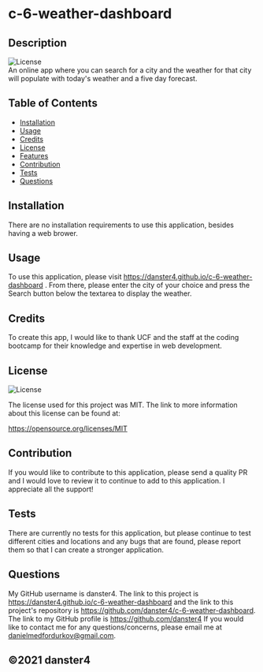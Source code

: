 
  # c-6-weather-dashboard

  ## Description
  ![License](https://img.shields.io/badge/License-MIT.0-lightgrey.svg)  
  An online app where you can search for a city and the weather for that city will populate with today's weather and a five day forecast. 

  ## Table of Contents
  * [Installation](#installation)
  * [Usage](#usage)
  * [Credits](#credits)
  * [License](#license)
  * [Features](#features)
  * [Contribution](#contribution)
  * [Tests](#tests)
  * [Questions](#questions)
  
  ## Installation
  There are no installation requirements to use this application, besides having a web brower. 

  ## Usage
  To use this application, please visit https://danster4.github.io/c-6-weather-dashboard . From there, please enter the city of your choice and press the Search button below the textarea to display the weather.

  ## Credits
  To create this app, I would like to thank UCF and the staff at the coding bootcamp for their knowledge and expertise in web development.
  
  ## License
  ![License](https://img.shields.io/badge/License-MIT.0-lightgrey.svg)

  The license used for this project was MIT. The link to more information about this license can be found at: 
  
  https://opensource.org/licenses/MIT
  
  ## Contribution
  If you would like to contribute to this application, please send a quality PR and I would love to review it to continue to add to this application. I appreciate all the support!

  ## Tests
  There are currently no tests for this application, but please continue to test different cities and locations and any bugs that are found, please report them so that I can create a stronger application.

  ## Questions
  
  My GitHub username is danster4. The link to this project is https://danster4.github.io/c-6-weather-dashboard
  and the link to this project's repository is https://github.com/danster4/c-6-weather-dashboard. The link to my GitHub profile is https://github.com/danster4
  If you would like to contact me for any questions/concerns, please email me at danielmedfordurkov@gmail.com. 

  ## ©️2021 danster4
